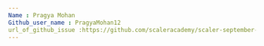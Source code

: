 ```yaml
---
Name : Pragya Mohan
Github_user_name : PragyaMohan12
url_of_github_issue :https://github.com/scaleracademy/scaler-september-open-source-challenge/issues/373
---
```

